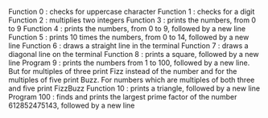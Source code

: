 Function 0 : checks for uppercase character
Function 1 : checks for a digit
Function 2 : multiplies two integers
Function 3 : prints the numbers, from 0 to 9
Function 4 : prints the numbers, from 0 to 9, followed by a new line
Function 5 : prints 10 times the numbers, from 0 to 14, followed by a new line
Function 6 : draws a straight line in the terminal
Function 7 : draws a diagonal line on the terminal
Function 8 : prints a square, followed by a new line
Program 9 : prints the numbers from 1 to 100, followed by a new line. But for multiples of three print Fizz instead of the number and for the multiples of five print Buzz. For numbers which are multiples of both three and five print FizzBuzz
Function 10 : prints a triangle, followed by a new line
Program 100 : finds and prints the largest prime factor of the number 612852475143, followed by a new line
